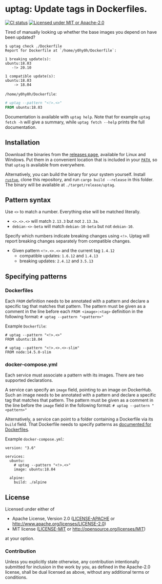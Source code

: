 # uptag: Update tags in Dockerfiles.
[![CI status](https://github.com/Y0hy0h/uptag/workflows/CI/badge.svg)](https://github.com/Y0hy0h/uptag/actions?query=workflow%3ACI) [![Licensed under MIT or Apache-2.0](https://img.shields.io/badge/license-MIT%2FApache--2.0-blue)](#license)

Tired of manually looking up whether the base images you depend on have been updated?

```
$ uptag check ./Dockerfile
Report for Dockerfile at `/home/y0hy0h/Dockerfile`:

1 breaking update(s):
ubuntu:18.03
   -!> 20.10

1 compatible update(s):
ubuntu:18.03
    -> 18.04
```

`/home/y0hy0h/Dockerfile`:
```Dockerfile
# uptag --pattern "<!>.<>"
FROM ubuntu:18.03
```

Documentation is available with `uptag help`. Note that for example `uptag fetch -h` will give a summary, while `uptag fetch --help` prints the full documentation.

## Installation
Download the binaries from the [releases page](https://github.com/Y0hy0h/uptag/releases), available for Linux and Windows. Put them in a convenient location that is included in your [`PATH`](https://superuser.com/a/284351), so that `uptag` is available from everywhere.

Alternatively, you can build the binary for your system yourself. Install [`rustup`](https://rustup.rs/), clone this repository, and run `cargo build --release` in this folder. The binary will be available at `./target/release/uptag`.

## Pattern syntax
Use `<>` to match a number. Everything else will be matched literally.
- `<>.<>.<>` will match `2.13.3` but not `2.13.3a`.
- `debian-<>-beta` will match `debian-10-beta` but not `debian-10`.

Specify which numbers indicate breaking changes using `<!>`. Uptag will report breaking changes separately from compatible changes.
- Given pattern `<!>.<>.<>` and the current tag `1.4.12`
  - compatible updates: `1.6.12` and `1.4.13`
  - breaking updates: `2.4.12` and `3.5.13`

## Specifying patterns
### Dockerfiles
Each `FROM` definition needs to be annotated with a pattern and declare a specific tag that matches that pattern. The pattern must be given as a comment in the line before each `FROM <image>:<tag>` definition in the following format:
`# uptag --pattern "<pattern>"`

Example `Dockerfile`:
```
# uptag --pattern "<!>.<>"
FROM ubuntu:18.04

# uptag --pattern "<!>.<>.<>-slim"
FROM node:14.5.0-slim
```

### docker-compose.yml
Each service must associate a pattern with its images. There are two supported declarations.

A service can specify an `image` field, pointing to an image on DockerHub. Such an image needs to be annotated with a pattern and declare a specific tag that matches that pattern. The pattern must be given as a comment in the line before the `image` field in the following format:
`# uptag --pattern "<pattern>"`

Alternatively, a service can point to a folder containing a Dockerfile via its `build` field. That Dockerfile needs to specify patterns as [documented for Dockerfiles](#Dockerfiles).

Example `docker-compose.yml`:
```
version: "3.6"

services:
  ubuntu: 
    # uptag --pattern "<!>.<>"
    image: ubuntu:18.04

  alpine:
    build: ./alpine
```

## License
Licensed under either of

 * Apache License, Version 2.0
   ([LICENSE-APACHE](LICENSE-APACHE) or http://www.apache.org/licenses/LICENSE-2.0)
 * MIT license
   ([LICENSE-MIT](LICENSE-MIT) or http://opensource.org/licenses/MIT)

at your option.

### Contribution
Unless you explicitly state otherwise, any contribution intentionally submitted
for inclusion in the work by you, as defined in the Apache-2.0 license, shall be
dual licensed as above, without any additional terms or conditions.